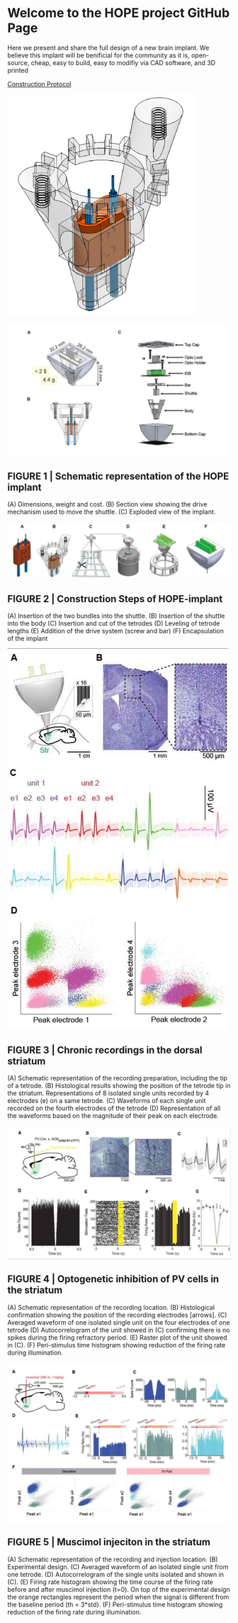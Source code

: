 # Welcome to the HOPE project GitHub Page

Here we present and share the full design of a new brain implant.
We believe this implant will be benificial for the community as it is, open-source, cheap, easy to build, easy to modifiy via CAD software, and 3D printed

[Construction Protocol](https://docs.google.com/document/d/1HBMTf2zAkemH4JGzm5-74FxcKkp1hb2eWU4hFamfCxw/edit)

![body](body.png)


















![Figure 1](FIGURES-01.jpg)

## **FIGURE 1** | Schematic representation of the HOPE implant
(A) Dimensions, weight and cost.
(B) Section view showing the drive mechanism used to move the shuttle.
(C) Exploded view of the implant.

![Figure 2](FIGURES-02.jpg)

## **FIGURE 2** | Construction Steps of HOPE-implant
(A) Insertion of the two bundles into the shuttle.
(B) Insertion of the shuttle into the body
(C) Insertion and cut of the tetrodes 
(D) Leveling of tetrode lengths 
(E) Addition of the drive system (screw and bar)
(F) Encapsulation of the implant

![Figure 3](FIGURES-03.jpg)

## **FIGURE 3** | Chronic recordings in the dorsal striatum
(A) Schematic representation of the recording preparation, including the tip of a tetrode.
(B) Histological results showing the position of the tetrode tip in the striatum.
Representations of 8 isolated single units recorded by 4 electrodes (e) on a same tetrode.
(C) Waveforms of each single unit recorded on the fourth electrodes of the tetrode
(D) Representation of all the waveforms based on the magnitude of their peak on each electrode.

![Figure 4](FIGURES-04.jpg)

## **FIGURE 4** | Optogenetic inhibition of PV cells in the striatum
(A) Schematic representation of the recording location.
(B) Histological confirmation showing the position of the recording electrodes [arrows].
(C) Averaged waveform of one isolated single unit on the four electrodes of one tetrode
(D) Autocorrelogram of the unit showed in (C) confirming there is no spikes during the firing refractory period.
(E) Raster plot of the unit showed in (C).
(F) Peri-stimulus time histogram showing reduction of the firing rate during illumination.

![Figure 5](FIGURES-05.jpg)

## **FIGURE 5** | Muscimol injeciton in the striatum
(A) Schematic representation of the recording and injection location.
(B) Experimental design.
(C) Averaged waveform of an isolated single unit from one tetrode.
(D) Autocorrelogram of the single units isolated and shown in (C).
(E) Firing rate histogram showing the time course of the firing rate before and after muscimol injection (t=0). On top of the experimental design the orange rectangles represent the period when the signal is different from the baseline period (th = 3*std). 
(F) Peri-stimulus time histogram showing reduction of the firing rate during illumination.
